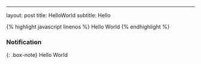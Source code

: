 ---
layout: post
title: HelloWorld
subtitle: Hello


{% highlight javascript linenos %}
Hello
World
{% endhighlight %}

### Notification

{: .box-note}
Hello World
